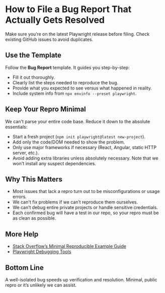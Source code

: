 # How to File a Bug Report That Actually Gets Resolved

Make sure you’re on the latest Playwright release before filing. Check existing GitHub issues to avoid duplicates.

## Use the Template

Follow the **Bug Report** template. It guides you step-by-step:

- Fill it out thoroughly.
- Clearly list the steps needed to reproduce the bug.
- Provide what you expected to see versus what happened in reality.
- Include system info from `npx envinfo --preset playwright`.

## Keep Your Repro Minimal

We can't parse your entire code base. Reduce it down to the absolute essentials:

- Start a fresh project (`npm init playwright@latest new-project`).
- Add only the code/DOM needed to show the problem.
- Only use major frameworks if necessary (React, Angular, static HTTP server, etc.). 
- Avoid adding extra libraries unless absolutely necessary. Note that we won't install any suspect dependencies.

## Why This Matters
- Most issues that lack a repro turn out to be misconfigurations or usage errors.
- We can't fix problems if we can’t reproduce them ourselves.
- We can’t debug entire private projects or handle sensitive credentials.
- Each confirmed bug will have a test in our repo, so your repro must be as clean as possible.

## More Help

- [Stack Overflow’s Minimal Reproducible Example Guide](https://stackoverflow.com/help/minimal-reproducible-example)
- [Playwright Debugging Tools](https://playwright.dev/docs/debug)

## Bottom Line
A well-isolated bug speeds up verification and resolution. Minimal, public repro or it’s unlikely we can assist.
